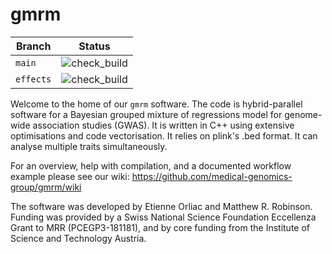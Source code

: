 # gmrm

Branch   |Status
---------|-------------------------------------------------------------------------------------------------------------
`main`   |![check_build](https://github.com/medical-genomics-group/gmrm/workflows/check_build/badge.svg?branch=main)   
`effects`|![check_build](https://github.com/medical-genomics-group/gmrm/workflows/check_build/badge.svg?branch=effects)

Welcome to the home of our `gmrm` software. The code is hybrid-parallel software for a Bayesian grouped mixture of regressions model for genome-wide association studies (GWAS). It is written in C++ using extensive optimisations and code vectorisation. It relies on plink's .bed format. It can analyse multiple traits simultaneously.

For an overview, help with compilation, and a documented workflow example please see our wiki: 
https://github.com/medical-genomics-group/gmrm/wiki

The software was developed by Etienne Orliac and Matthew R. Robinson. Funding was provided by a Swiss National Science Foundation Eccellenza Grant to MRR (PCEGP3-181181), and by core funding from the Institute of Science and Technology Austria.
